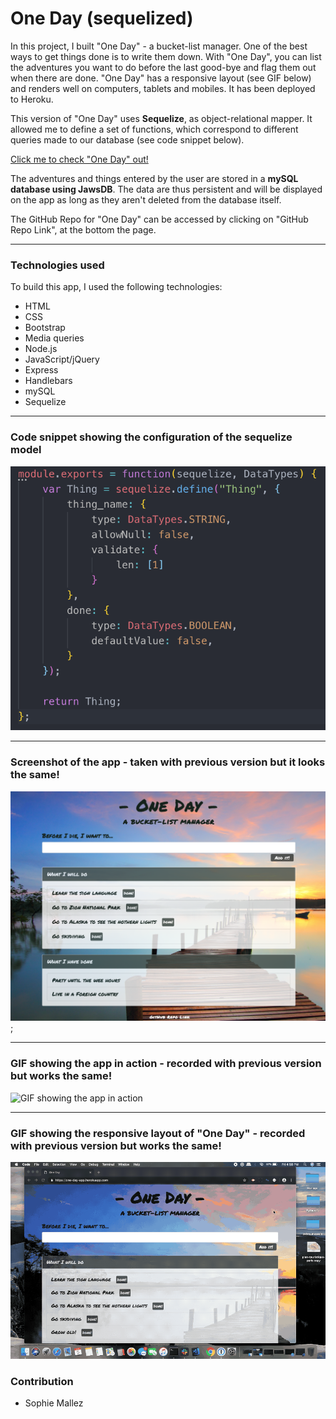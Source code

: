 # One Day (sequelized)

In this project, I built "One Day" - a bucket-list manager. One of the best ways to get things done is to write them down. With "One Day", you can list the adventures you want to do before the last good-bye and flag them out when there are done. "One Day" has a responsive layout (see GIF below) and renders well on computers, tablets and mobiles. It has been deployed to Heroku.

This version of "One Day" uses **Sequelize**, as object-relational mapper. It allowed me to define a set of functions, which correspond to different queries made to our database (see code snippet below).

[Click me to check "One Day" out!](https://one-day-sequelized.herokuapp.com/)

The adventures and things entered by the user are stored in a **mySQL database using JawsDB**. The data are thus persistent and will be displayed on the app as long as they aren't deleted from the database itself. 

The GitHub Repo for "One Day" can be accessed by clicking on "GitHub Repo Link", at the bottom the page.

--- 

### Technologies used

To build this app, I used the following technologies:

- HTML
- CSS
- Bootstrap
- Media queries
- Node.js
- JavaScript/jQuery
- Express
- Handlebars
- mySQL
- Sequelize

---

### Code snippet showing the configuration of the sequelize model

![Code snippet showing the configuration of the sequelize model](https://github.com/SophM/Sequelized-One-Day/blob/master/for-readme/code-snippet-sequelize-model.png?raw=true)

---

### Screenshot of the app - taken with previous version but it looks the same!

![Screenshot of the app](https://github.com/SophM/Sequelized-One-Day/blob/master/for-readme/one-day.png?raw=true);

---

### GIF showing the app in action - recorded with previous version but works the same!

![GIF showing the app in action](https://github.com/SophM/Sequelized-One-Day/blob/master/for-readme/GIF-app-in-action.gif?raw=true)

---

### GIF showing the responsive layout of "One Day" - recorded with previous version but works the same!

![GIF showing the responsive layout of "One Day"](https://github.com/SophM/Sequelized-One-Day/blob/master/for-readme/GIF-responsive-layout.gif?raw=true)

### Contribution

- Sophie Mallez
